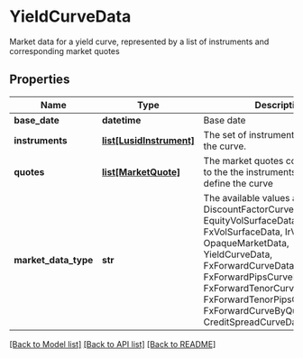 # YieldCurveData

Market data for a yield curve,  represented by a list of instruments and corresponding market quotes

## Properties
Name | Type | Description | Notes
------------ | ------------- | ------------- | -------------
**base_date** | **datetime** | Base date | 
**instruments** | [**list[LusidInstrument]**](LusidInstrument.md) | The set of instruments that define the curve. | 
**quotes** | [**list[MarketQuote]**](MarketQuote.md) | The market quotes corresponding to the the instruments used to define the curve | 
**market_data_type** | **str** | The available values are: DiscountFactorCurveData, EquityVolSurfaceData, FxVolSurfaceData, IrVolCubeData, OpaqueMarketData, YieldCurveData, FxForwardCurveData, FxForwardPipsCurveData, FxForwardTenorCurveData, FxForwardTenorPipsCurveData, FxForwardCurveByQuoteReference, CreditSpreadCurveData | 

[[Back to Model list]](../README.md#documentation-for-models) [[Back to API list]](../README.md#documentation-for-api-endpoints) [[Back to README]](../README.md)


